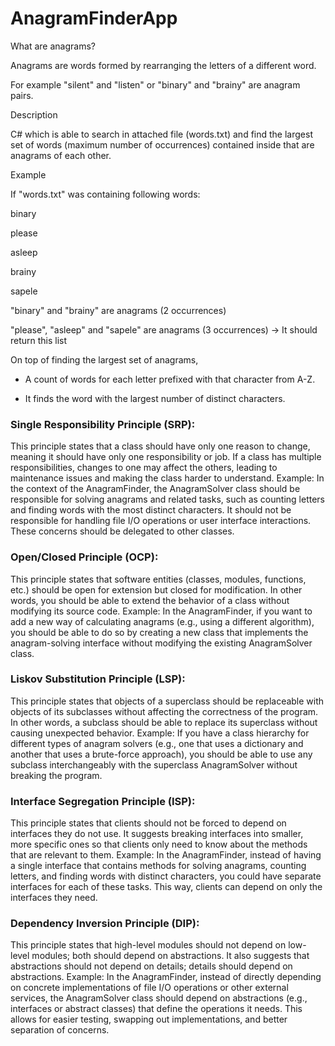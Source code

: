 # AnagramFinderApp

What are anagrams?

Anagrams are words formed by rearranging the letters of a different word.

For example "silent" and "listen" or "binary" and "brainy" are anagram pairs.



Description

C# which is able to search in attached file (words.txt) and find the largest set of words (maximum number of occurrences) contained inside that are anagrams of each other.



Example

If "words.txt" was containing following words:

binary

please

asleep

brainy

sapele



"binary" and "brainy" are anagrams (2 occurrences)

"please", "asleep" and "sapele" are anagrams (3 occurrences) -> It should return this list


On top of finding the largest set of anagrams, 

- A count of words for each letter prefixed with that character from A-Z.

- It finds the word with the largest number of distinct characters.





### Single Responsibility Principle (SRP):

This principle states that a class should have only one reason to change, meaning it should have only one responsibility or job. If a class has multiple responsibilities, changes to one may affect the others, leading to maintenance issues and making the class harder to understand.
Example: In the context of the AnagramFinder, the AnagramSolver class should be responsible for solving anagrams and related tasks, such as counting letters and finding words with the most distinct characters. It should not be responsible for handling file I/O operations or user interface interactions. These concerns should be delegated to other classes.

### Open/Closed Principle (OCP):

This principle states that software entities (classes, modules, functions, etc.) should be open for extension but closed for modification. In other words, you should be able to extend the behavior of a class without modifying its source code.
Example: In the AnagramFinder, if you want to add a new way of calculating anagrams (e.g., using a different algorithm), you should be able to do so by creating a new class that implements the anagram-solving interface without modifying the existing AnagramSolver class.

### Liskov Substitution Principle (LSP):

This principle states that objects of a superclass should be replaceable with objects of its subclasses without affecting the correctness of the program. In other words, a subclass should be able to replace its superclass without causing unexpected behavior.
Example: If you have a class hierarchy for different types of anagram solvers (e.g., one that uses a dictionary and another that uses a brute-force approach), you should be able to use any subclass interchangeably with the superclass AnagramSolver without breaking the program.

### Interface Segregation Principle (ISP):

This principle states that clients should not be forced to depend on interfaces they do not use. It suggests breaking interfaces into smaller, more specific ones so that clients only need to know about the methods that are relevant to them.
Example: In the AnagramFinder, instead of having a single interface that contains methods for solving anagrams, counting letters, and finding words with distinct characters, you could have separate interfaces for each of these tasks. This way, clients can depend on only the interfaces they need.

### Dependency Inversion Principle (DIP):

This principle states that high-level modules should not depend on low-level modules; both should depend on abstractions. It also suggests that abstractions should not depend on details; details should depend on abstractions.
Example: In the AnagramFinder, instead of directly depending on concrete implementations of file I/O operations or other external services, the AnagramSolver class should depend on abstractions (e.g., interfaces or abstract classes) that define the operations it needs. This allows for easier testing, swapping out implementations, and better separation of concerns.



